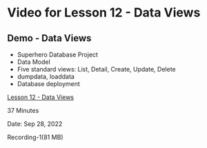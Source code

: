 # Video for Lesson 12 - Data Views


## Demo - Data Views

* Superhero Database Project
* Data Model
* Five standard views: List, Detail, Create, Update, Delete
* dumpdata, loaddata
* Database deployment


[Lesson 12 - Data Views](https://unco.zoom.us/rec/share/O5Gbgultz8yHR6-7qv547uWLxi-Kdb0z-vHvneURkQH1b_RHiXI-LIyAImsdbeJE.tUvNXzvWfKPo95pt?startTime=1664048893000)


37 Minutes

Date: Sep 28, 2022 

Recording-1(81 MB)

